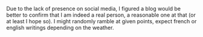 Due to the lack of presence on social media, I figured a blog would be better to confirm that I am indeed a real person, a reasonable one at that (or at least I hope so). 
I might randomly ramble at given points, expect french or english writings depending on the weather. 
